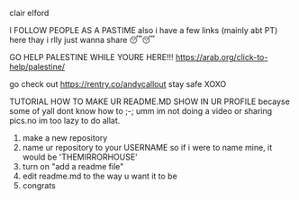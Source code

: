 clair elford

I FOLLOW PEOPLE AS A PASTIME also i have a few links (mainly abt PT) here thay i rlly just wanna share 😴😴

GO HELP PALESTINE WHILE YOURE HERE!!!
https://arab.org/click-to-help/palestine/

go check out https://rentry.co/andycallout
stay safe XOXO

TUTORIAL HOW TO MAKE UR README.MD SHOW IN UR PROFILE becayse some of yall dont know how to ;-; umm im not doing a video or sharing pics.no im too lazy to do allat.
1. make a new repository
2. name ur repository to your USERNAME so if i were to name mine, it would be 'THEMIRRORHOUSE'
3. turn on "add a readme file"
4. edit readme.md to the way u want it to be
5. congrats
